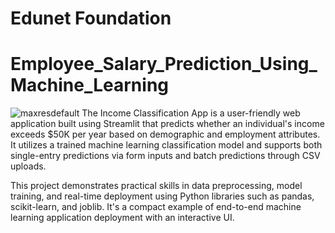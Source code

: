 # Edunet Foundation
# Employee_Salary_Prediction_Using_Machine_Learning
![maxresdefault](https://github.com/user-attachments/assets/889722b0-177e-406d-bb7b-5cfdc6e0f24e)
The Income Classification App is a user-friendly web application built using Streamlit that predicts whether an individual's income exceeds $50K per year based on demographic and employment attributes. It utilizes a trained machine learning classification model and supports both single-entry predictions via form inputs and batch predictions through CSV uploads.

This project demonstrates practical skills in data preprocessing, model training, and real-time deployment using Python libraries such as pandas, scikit-learn, and joblib. It's a compact example of end-to-end machine learning application deployment with an interactive UI.
